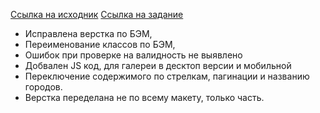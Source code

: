 [Ссылка на исходник](https://alexanderb-sf.github.io/module_18/)
[Ссылка на задание](https://alexanderb-sf.github.io/module_20/)

* Исправлена верстка по БЭМ,
* Переименование классов по БЭМ,
* Ошибок при проверке на валидность не выявлено
* Добвален JS код, для галереи в десктоп версии и мобильной
* Переключение содержимого по стрелкам, пагинации и названию городов.
* Верстка переделана не по всему макету, только часть.
